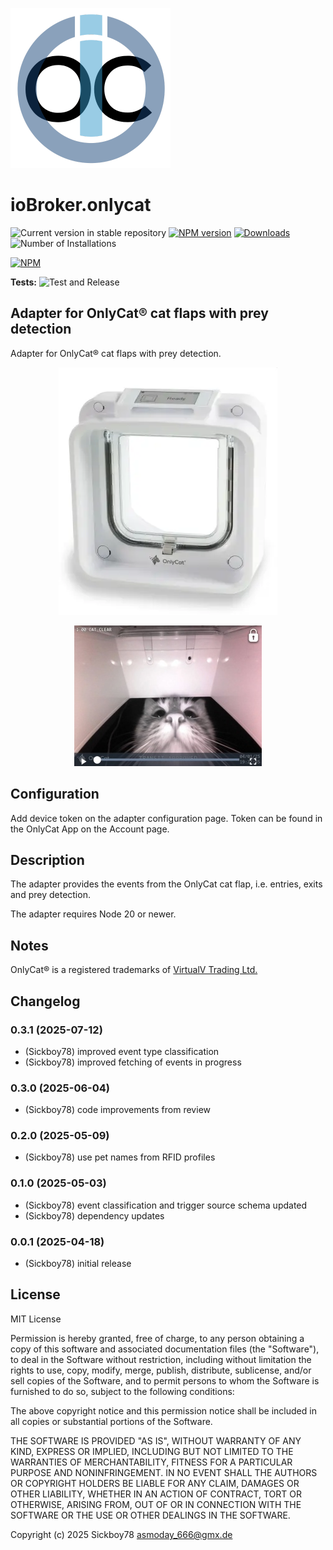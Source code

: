 ![Logo](admin/onlycat.png)

# ioBroker.onlycat

![Current version in stable repository](https://iobroker.live/badges/onlycat-stable.svg)
[![NPM version](https://img.shields.io/npm/v/iobroker.onlycat.svg)](https://www.npmjs.com/package/iobroker.onlycat)
[![Downloads](https://img.shields.io/npm/dm/iobroker.onlycat.svg)](https://www.npmjs.com/package/iobroker.onlycat)
![Number of Installations](https://iobroker.live/badges/onlycat-installed.svg)


[![NPM](https://nodei.co/npm/iobroker.onlycat.png?downloads=true)](https://nodei.co/npm/iobroker.onlycat/)

**Tests:** ![Test and Release](https://github.com/Author/ioBroker.onlycat/workflows/Test%20and%20Release/badge.svg)

## Adapter for OnlyCat® cat flaps with prey detection

Adapter for OnlyCat® cat flaps with prey detection.

<p align="center">
  <img src="/admin/onlycat-flap.webp" />
</p>
<p align="center">
  <img style="max-width: 300px" src="/admin/screenshot.jpg" />
</p>

## Configuration

Add device token on the adapter configuration page.
Token can be found in the OnlyCat App on the Account page.

## Description

The adapter provides the events from the OnlyCat cat flap, i.e. entries, exits and prey detection.

The adapter requires Node 20 or newer.

## Notes

OnlyCat® is a registered trademarks of [VirtualV Trading Ltd.](https://www.onlycat.com/)

## Changelog

### 0.3.1 (2025-07-12)

* (Sickboy78) improved event type classification
* (Sickboy78) improved fetching of events in progress

### 0.3.0 (2025-06-04)

* (Sickboy78) code improvements from review

### 0.2.0 (2025-05-09)

* (Sickboy78) use pet names from RFID profiles

### 0.1.0 (2025-05-03)

* (Sickboy78) event classification and trigger source schema updated
* (Sickboy78) dependency updates

### 0.0.1 (2025-04-18)

* (Sickboy78) initial release

## License

MIT License

Permission is hereby granted, free of charge, to any person obtaining a copy
of this software and associated documentation files (the "Software"), to deal
in the Software without restriction, including without limitation the rights
to use, copy, modify, merge, publish, distribute, sublicense, and/or sell
copies of the Software, and to permit persons to whom the Software is
furnished to do so, subject to the following conditions:

The above copyright notice and this permission notice shall be included in all
copies or substantial portions of the Software.

THE SOFTWARE IS PROVIDED "AS IS", WITHOUT WARRANTY OF ANY KIND, EXPRESS OR
IMPLIED, INCLUDING BUT NOT LIMITED TO THE WARRANTIES OF MERCHANTABILITY,
FITNESS FOR A PARTICULAR PURPOSE AND NONINFRINGEMENT. IN NO EVENT SHALL THE
AUTHORS OR COPYRIGHT HOLDERS BE LIABLE FOR ANY CLAIM, DAMAGES OR OTHER
LIABILITY, WHETHER IN AN ACTION OF CONTRACT, TORT OR OTHERWISE, ARISING FROM,
OUT OF OR IN CONNECTION WITH THE SOFTWARE OR THE USE OR OTHER DEALINGS IN THE
SOFTWARE.

Copyright (c) 2025 Sickboy78 <asmoday_666@gmx.de>